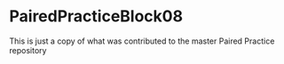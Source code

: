 # PairedPracticeBlock08
This is just a copy of what was contributed to the master Paired Practice repository
